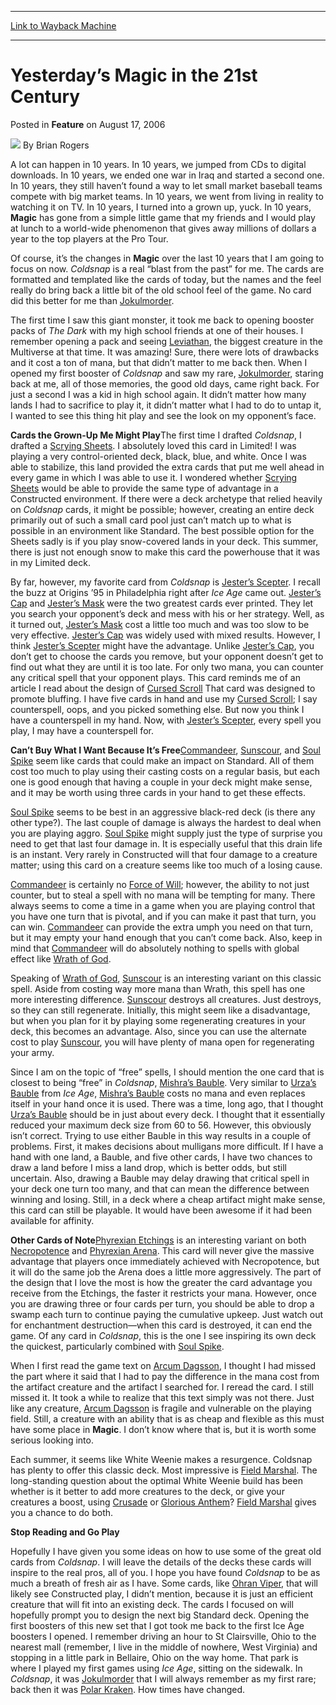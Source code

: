 
---
[Link to Wayback Machine](https://web.archive.org/web/20220816050955/https://magic.wizards.com/en/articles/archive/feature/yesterday%E2%80%99s-magic-21st-century-2006-08-17)

[_metadata_:author]:- "Brian Rogers"
[_metadata_:description]:- "A lot can happen in 10 years. In 10 years, we jumped from CDs to digital downloads. In 10 years, we ended one war in Iraq and started a second one. In 10 years, they still haven’t found a way to let small market baseball teams compete with big market teams. In 10 years, we went from living in reality to watching it on TV. In 10 years, I turned into a grown up, yuck."
[_metadata_:generator]:- "Drupal 7 (http://drupal.org)"
[_metadata_:node]:- "638331"
[_metadata_:publish_date]:- "2006-08-17"
[_metadata_:source]:- "div-main-content"
[_metadata_:title]:- "Yesterday’s Magic in the 21st Century"
[_metadata_:wayback_capture_timestamp]:- "2022-08-16 05:09:55"
[_metadata_:wayback_raw_url]:- "https://web.archive.org/web/20220816050955id_/https://magic.wizards.com/en/articles/archive/feature/yesterday%E2%80%99s-magic-21st-century-2006-08-17"
[_metadata_:wayback_url]:- "https://magic.wizards.com/en/articles/archive/feature/yesterday%E2%80%99s-magic-21st-century-2006-08-17"
---


Yesterday’s Magic in the 21st Century
=====================================



 Posted in **Feature**
 on August 17, 2006 






![](https://media.magic.wizards.com/styles/auth_small/public/generic-avatar-150_333.png)
By Brian Rogers











A lot can happen in 10 years. In 10 years, we jumped from CDs to digital downloads. In 10 years, we ended one war in Iraq and started a second one. In 10 years, they still haven’t found a way to let small market baseball teams compete with big market teams. In 10 years, we went from living in reality to watching it on TV. In 10 years, I turned into a grown up, yuck. In 10 years, **Magic**  has gone from a simple little game that my friends and I would play at lunch to a world-wide phenomenon that gives away millions of dollars a year to the top players at the Pro Tour.

Of course, it’s the changes in **Magic**  over the last 10 years that I am going to focus on now. *Coldsnap*  is a real “blast from the past” for me. The cards are formatted and templated like the cards of today, but the names and the feel really do bring back a little bit of the old school feel of the game. No card did this better for me than [Jokulmorder](https://gatherer.wizards.com/Pages/Card/Details.aspx?name=Jokulmorder). 

The first time I saw this giant monster, it took me back to opening booster packs of *The Dark*  with my high school friends at one of their houses. I remember opening a pack and seeing [Leviathan](https://gatherer.wizards.com/Pages/Card/Details.aspx?name=Leviathan), the biggest creature in the Multiverse at that time. It was amazing! Sure, there were lots of drawbacks and it cost a ton of mana, but that didn’t matter to me back then. When I opened my first booster of *Coldsnap*  and saw my rare, [Jokulmorder](https://gatherer.wizards.com/Pages/Card/Details.aspx?name=Jokulmorder), staring back at me, all of those memories, the good old days, came right back. For just a second I was a kid in high school again. It didn’t matter how many lands I had to sacrifice to play it, it didn’t matter what I had to do to untap it, I wanted to see this thing hit play and see the look on my opponent’s face.

**Cards the Grown-Up Me Might Play**The first time I drafted *Coldsnap*, I drafted a [Scrying Sheets](https://gatherer.wizards.com/Pages/Card/Details.aspx?name=Scrying+Sheets). I absolutely loved this card in Limited! I was playing a very control-oriented deck, black, blue, and white. Once I was able to stabilize, this land provided the extra cards that put me well ahead in every game in which I was able to use it. I wondered whether [Scrying Sheets](https://gatherer.wizards.com/Pages/Card/Details.aspx?name=Scrying+Sheets+)  would be able to provide the same type of advantage in a Constructed environment. If there were a deck archetype that relied heavily on *Coldsnap*  cards, it might be possible; however, creating an entire deck primarily out of such a small card pool just can’t match up to what is possible in an environment like Standard. The best possible option for the Sheets sadly is if you play snow-covered lands in your deck. This summer, there is just not enough snow to make this card the powerhouse that it was in my Limited deck.

By far, however, my favorite card from *Coldsnap*  is [Jester’s Scepter](https://gatherer.wizards.com/Pages/Card/Details.aspx?name=Jester%E2%80%99s+Scepter). I recall the buzz at Origins ’95 in Philadelphia right after *Ice Age* came out. [Jester’s Cap](https://gatherer.wizards.com/Pages/Card/Details.aspx?name=Jester%E2%80%99s+Cap+)  and [Jester’s Mask](https://gatherer.wizards.com/Pages/Card/Details.aspx?name=Jester%E2%80%99s+Mask) were the two greatest cards ever printed. They let you search your opponent’s deck and mess with his or her strategy. Well, as it turned out, [Jester’s Mask](https://gatherer.wizards.com/Pages/Card/Details.aspx?name=Jester%E2%80%99s+Mask) cost a little too much and was too slow to be very effective. [Jester’s Cap](https://gatherer.wizards.com/Pages/Card/Details.aspx?name=Jester%E2%80%99s+Cap+)  was widely used with mixed results. However, I think [Jester’s Scepter](https://gatherer.wizards.com/Pages/Card/Details.aspx?name=Jester%E2%80%99s+Scepter) might have the advantage. Unlike [Jester’s Cap](https://gatherer.wizards.com/Pages/Card/Details.aspx?name=Jester%E2%80%99s+Cap), you don’t get to choose the cards you remove, but your opponent doesn’t get to find out what they are until it is too late. For only two mana, you can counter any critical spell that your opponent plays. This card reminds me of an article I read about the design of [Cursed Scroll](https://gatherer.wizards.com/Pages/Card/Details.aspx?name=Cursed+Scroll+)  That card was designed to promote bluffing. I have five cards in hand and use my [Cursed Scroll](https://gatherer.wizards.com/Pages/Card/Details.aspx?name=Cursed+Scroll); I say counterspell, oops, and you picked something else. But now you think I have a counterspell in my hand. Now, with [Jester’s Scepter](https://gatherer.wizards.com/Pages/Card/Details.aspx?name=Jester%E2%80%99s+Scepter), every spell you play, I may have a counterspell for.

**Can’t Buy What I Want Because It’s Free**[Commandeer](https://gatherer.wizards.com/Pages/Card/Details.aspx?name=Commandeer), [Sunscour](https://gatherer.wizards.com/Pages/Card/Details.aspx?name=Sunscour), and [Soul Spike](https://gatherer.wizards.com/Pages/Card/Details.aspx?name=Soul+Spike+)  seem like cards that could make an impact on Standard. All of them cost too much to play using their casting costs on a regular basis, but each one is good enough that having a couple in your deck might make sense, and it may be worth using three cards in your hand to get these effects. 

[Soul Spike](https://gatherer.wizards.com/Pages/Card/Details.aspx?name=Soul+Spike) seems to be best in an aggressive black-red deck (is there any other type?). The last couple of damage is always the hardest to deal when you are playing aggro. [Soul Spike](https://gatherer.wizards.com/Pages/Card/Details.aspx?name=Soul+Spike+)  might supply just the type of surprise you need to get that last four damage in. It is especially useful that this drain life is an instant. Very rarely in Constructed will that four damage to a creature matter; using this card on a creature seems like too much of a losing cause.

[Commandeer](https://gatherer.wizards.com/Pages/Card/Details.aspx?name=Commandeer+)  is certainly no [Force of Will](https://gatherer.wizards.com/Pages/Card/Details.aspx?name=Force+of+Will); however, the ability to not just counter, but to steal a spell with no mana will be tempting for many. There always seems to come a time in a game when you are playing control that you have one turn that is pivotal, and if you can make it past that turn, you can win. [Commandeer](https://gatherer.wizards.com/Pages/Card/Details.aspx?name=Commandeer+)  can provide the extra umph you need on that turn, but it may empty your hand enough that you can’t come back. Also, keep in mind that [Commandeer](https://gatherer.wizards.com/Pages/Card/Details.aspx?name=Commandeer+)  will do absolutely nothing to spells with global effect like [Wrath of God](https://gatherer.wizards.com/Pages/Card/Details.aspx?name=Wrath+of+God). 

 Speaking of [Wrath of God](https://gatherer.wizards.com/Pages/Card/Details.aspx?name=Wrath+of+God), [Sunscour](https://gatherer.wizards.com/Pages/Card/Details.aspx?name=Sunscour+)  is an interesting variant on this classic spell. Aside from costing way more mana than Wrath, this spell has one more interesting difference. [Sunscour](https://gatherer.wizards.com/Pages/Card/Details.aspx?name=Sunscour+)  destroys all creatures. Just destroys, so they can still regenerate. Initially, this might seem like a disadvantage, but when you plan for it by playing some regenerating creatures in your deck, this becomes an advantage. Also, since you can use the alternate cost to play [Sunscour](https://gatherer.wizards.com/Pages/Card/Details.aspx?name=Sunscour), you will have plenty of mana open for regenerating your army.

Since I am on the topic of “free” spells, I should mention the one card that is closest to being “free” in *Coldsnap*, [Mishra’s Bauble](https://gatherer.wizards.com/Pages/Card/Details.aspx?name=Mishra%E2%80%99s+Bauble). Very similar to [Urza’s Bauble](https://gatherer.wizards.com/Pages/Card/Details.aspx?name=Urza%E2%80%99s+Bauble+)  from *Ice Age*, [Mishra’s Bauble](https://gatherer.wizards.com/Pages/Card/Details.aspx?name=Mishra%E2%80%99s+Bauble+)  costs no mana and even replaces itself in your hand once it is used. There was a time, long ago, that I thought [Urza’s Bauble](https://gatherer.wizards.com/Pages/Card/Details.aspx?name=Urza%E2%80%99s+Bauble+)  should be in just about every deck. I thought that it essentially reduced your maximum deck size from 60 to 56. However, this obviously isn’t correct. Trying to use either Bauble in this way results in a couple of problems. First, it makes decisions about mulligans more difficult. If I have a hand with one land, a Bauble, and five other cards, I have two chances to draw a land before I miss a land drop, which is better odds, but still uncertain. Also, drawing a Bauble may delay drawing that critical spell in your deck one turn too many, and that can mean the difference between winning and losing. Still, in a deck where a cheap artifact might make sense, this card can still be playable. It would have been awesome if it had been available for affinity.

**Other Cards of Note**[Phyrexian Etchings](https://gatherer.wizards.com/Pages/Card/Details.aspx?name=Phyrexian+Etchings+)  is an interesting variant on both [Necropotence](https://gatherer.wizards.com/Pages/Card/Details.aspx?name=Necropotence+)  and [Phyrexian Arena](https://gatherer.wizards.com/Pages/Card/Details.aspx?name=Phyrexian+Arena). This card will never give the massive advantage that players once immediately achieved with Necropotence, but it will do the same job the Arena does a little more aggressively. The part of the design that I love the most is how the greater the card advantage you receive from the Etchings, the faster it restricts your mana. However, once you are drawing three or four cards per turn, you should be able to drop a swamp each turn to continue paying the cumulative upkeep. Just watch out for enchantment destruction—when this card is destroyed, it can end the game. Of any card in *Coldsnap*, this is the one I see inspiring its own deck the quickest, particularly combined with [Soul Spike](https://gatherer.wizards.com/Pages/Card/Details.aspx?name=Soul+Spike).

When I first read the game text on [Arcum Dagsson](https://gatherer.wizards.com/Pages/Card/Details.aspx?name=Arcum+Dagsson), I thought I had missed the part where it said that I had to pay the difference in the mana cost from the artifact creature and the artifact I searched for. I reread the card. I still missed it. It took a while to realize that this text simply was not there. Just like any creature, [Arcum Dagsson](https://gatherer.wizards.com/Pages/Card/Details.aspx?name=Arcum+Dagsson) is fragile and vulnerable on the playing field. Still, a creature with an ability that is as cheap and flexible as this must have some place in **Magic**. I don’t know where that is, but it is worth some serious looking into.

Each summer, it seems like White Weenie makes a resurgence. Coldsnap has plenty to offer this classic deck. Most impressive is [Field Marshal](https://gatherer.wizards.com/Pages/Card/Details.aspx?name=Field+Marshal). The long-standing question about the optimal White Weenie build has been whether is it better to add more creatures to the deck, or give your creatures a boost, using [Crusade](https://gatherer.wizards.com/Pages/Card/Details.aspx?name=Crusade+)  or [Glorious Anthem](https://gatherer.wizards.com/Pages/Card/Details.aspx?name=Glorious+Anthem)? [Field Marshal](https://gatherer.wizards.com/Pages/Card/Details.aspx?name=Field+Marshal+)  gives you a chance to do both.

**Stop Reading and Go Play**

 Hopefully I have given you some ideas on how to use some of the great old cards from *Coldsnap*. I will leave the details of the decks these cards will inspire to the real pros, all of you. I hope you have found *Coldsnap*  to be as much a breath of fresh air as I have. Some cards, like [Ohran Viper](https://gatherer.wizards.com/Pages/Card/Details.aspx?name=Ohran+Viper), that will likely see Constructed play, I didn’t mention, because it is just an efficient creature that will fit into an existing deck. The cards I focused on will hopefully prompt you to design the next big Standard deck. Opening the first boosters of this new set that I got took me back to the first Ice Age boosters I opened. I remember driving an hour to St Clairsville, Ohio to the nearest mall (remember, I live in the middle of nowhere, West Virginia) and stopping in a little park in Bellaire, Ohio on the way home. That park is where I played my first games using *Ice Age*, sitting on the sidewalk. In *Coldsnap*, it was [Jokulmorder](https://gatherer.wizards.com/Pages/Card/Details.aspx?name=Jokulmorder+)  that I will always remember as my first rare; back then it was [Polar Kraken](https://gatherer.wizards.com/Pages/Card/Details.aspx?name=Polar+Kraken). How times have changed.







